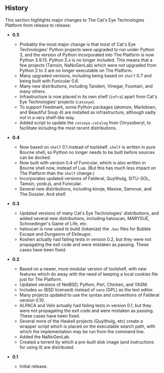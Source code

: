 History
-------

This section highlights major changes to The Cat's Eye Technologies Platform
from release to release.

*   **0.5**
    *   Probably the most major change is that most of Cat's Eye
        Technologies' Python projects were upgraded to run under Python 3,
        and the version of Python incorporated into The Platform is now
        Python 3.9.13.  Python 2.x is no longer included.  This means that
        a few projects (Tamsin, NaNoGenLab) which were not upgraded from
        Python 2 to 3 are no longer executable on The Platform.
    *   Many upgraded versions, including being based on `shelf` 0.7 and
        being built with Funicular 0.6.
    *   Many new distributions, including Tandem, Vinegar, Fountain, and
        many others.
    *   Infrastructure is now placed in its own shelf (`infra`) apart
        from Cat's Eye Technologies' projects (`catseye`).
    *   To support Feedmark, some Python packages (atomize, Markdown,
        and Beautiful Soup 4) are installed as infrastructure, although
        sadly not in a very shelf-like way.
    *   Added script to update the `catseye.catalog` from Chrysoberyl,
        to facilitate including the most recent distributions.

*   **0.4**
    *   Now based on `shelf` 0.1 instead of toolshelf.  `shelf` is written
        in pure Bourne shell, so Python no longer needs to be built before
        sources can be docked.
    *   Now built with version 0.4 of Funicular, which is also written
        in Bourne shell now, instead of Lua.  (But this has much less
        impact on The Platform than the `shelf` change.)
    *   Incorporates updated versions of Falderal, Quylthulg, SITU-SOL,
        Tamsin, yoob.js, and Funicular.
    *   Several new distributions, including kinoje, Maxixe, Samovar,
        and The Dossier.  And shelf.

*   **0.3**
    *   Updated versions of many Cat's Eye Technologies' distributions,
        and added several new distributions, including hatoucan, MARYSUE,
        Schroedinger's Game of Life, etc.
    *   hatoucan is now used to build (tokenize) the `.bas` files for
        Bubble Escape and Dungeons of Ekileugor. 
    *   Kosheri actually had failing tests in version 0.2, but they
        were not propagating the exit code and were mistaken as passing.
        These cases have been fixed.

*   **0.2**
    *   Based on a newer, more modular version of toolshelf, with new features
        which do away with the need of keeping a local cookies file just
        for The Platform.
    *   Updated versions of NetBSD, Python, Perl, Chicken, and YASM.
    *   Includes `ee` (BSD licensed) instead of `nano` (GPL) as the text
        editor.
    *   Many projects updated to use the syntax and conventions of
        Falderal version 0.10.
    *   ALPACA and Velo actually had failing tests in version 0.1, but they
        were not propagating the exit code and were mistaken as passing.
        These cases have been fixed.
    *   Several more of the Haskell projects (Quylthulg, etc) create a
        wrapper script which is placed on the executable search path, with
        which the implementation may be run from the command line.
    *   Added the NaNoGenLab.
    *   Created a torrent by which a pre-built disk image (and instructions
        for using it) are distributed.

*   **0.1**
    *   Initial release.
